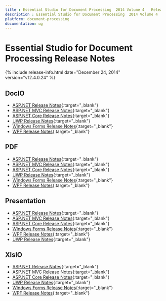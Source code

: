 ```yaml
---
title : Essential Studio for Document Processing  2014 Volume 4   Release Notes  
description : Essential Studio for Document Processing  2014 Volume 4   Release Notes  
platform: document-processing
documentation: ug
---
```


# Essential Studio for Document Processing  Release Notes  

{% include release-info.html date="December 24, 2014"  version="v12.4.0.24" %} 

## DocIO

* [ASP.NET Release Notes](/aspnet/release-notes/v12.4.0.24#docio){:target="_blank"}
* [ASP.NET MVC Release Notes](/aspnetmvc/release-notes/v12.4.0.24#docio){:target="_blank"}
* [ASP.NET Core Release Notes](/aspnet-core/release-notes/v12.4.0.24#docio){:target="_blank"}
* [UWP Release Notes](/uwp/release-notes/v12.4.0.24#docio){:target="_blank"}
* [Windows Forms Release Notes](/windowsforms/release-notes/v12.4.0.24#docio){:target="_blank"}
* [WPF Release Notes](/wpf/release-notes/v12.4.0.24#docio){:target="_blank"}


## PDF

* [ASP.NET Release Notes](/aspnet/release-notes/v12.4.0.24#pdf){:target="_blank"}
* [ASP.NET MVC Release Notes](/aspnetmvc/release-notes/v12.4.0.24#pdf){:target="_blank"}
* [ASP.NET Core Release Notes](/aspnet-core/release-notes/v12.4.0.24#pdf){:target="_blank"}
* [UWP Release Notes](/uwp/release-notes/v12.4.0.24#pdf){:target="_blank"}
* [Windows Forms Release Notes](/windowsforms/release-notes/v12.4.0.24#pdf){:target="_blank"}
* [WPF Release Notes](/wpf/release-notes/v12.4.0.24#pdf){:target="_blank"}


## Presentation

* [ASP.NET Release Notes](/aspnet/release-notes/v12.4.0.24#presentation){:target="_blank"}
* [ASP.NET MVC Release Notes](/aspnetmvc/release-notes/v12.4.0.24#presentation){:target="_blank"}
* [ASP.NET Core Release Notes](/aspnet-core/release-notes/v12.4.0.24#presentation){:target="_blank"}
* [Windows Forms Release Notes](/windowsforms/release-notes/v12.4.0.24#presentation){:target="_blank"}
* [WPF Release Notes](/wpf/release-notes/v12.4.0.24#presentation){:target="_blank"}
* [UWP Release Notes](/uwp/release-notes/v12.4.0.24#presentation){:target="_blank"}


## XlsIO

* [ASP.NET Release Notes](/aspnet/release-notes/v12.4.0.24#xlsio){:target="_blank"}
* [ASP.NET MVC Release Notes](/aspnetmvc/release-notes/v12.4.0.24#xlsio){:target="_blank"}
* [ASP.NET Core Release Notes](/aspnet-core/release-notes/v12.4.0.24#xlsio){:target="_blank"}
* [UWP Release Notes](/uwp/release-notes/v12.4.0.24#xlsio){:target="_blank"}
* [Windows Forms Release Notes](/windowsforms/release-notes/v12.4.0.24#xlsio){:target="_blank"}
* [WPF Release Notes](/wpf/release-notes/v12.4.0.24#xlsio){:target="_blank"}